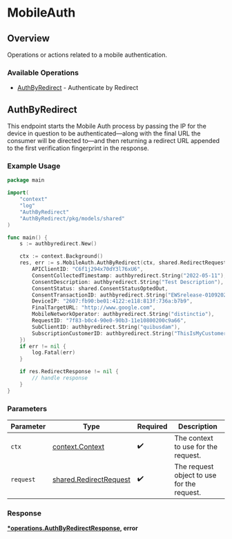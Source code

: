 # MobileAuth

## Overview

Operations or actions related to a mobile authentication.

### Available Operations

* [AuthByRedirect](#authbyredirect) - Authenticate by Redirect

## AuthByRedirect

This endpoint starts the Mobile Auth process by passing the IP for the device in question to be authenticated—along with the final URL the consumer will be directed to—and then returning a redirect URL appended to the first verification fingerprint in the response.


### Example Usage

```go
package main

import(
	"context"
	"log"
	"AuthByRedirect"
	"AuthByRedirect/pkg/models/shared"
)

func main() {
    s := authbyredirect.New()

    ctx := context.Background()
    res, err := s.MobileAuth.AuthByRedirect(ctx, shared.RedirectRequest{
        APIClientID: "C6f1j294x70dY3l76xU6",
        ConsentCollectedTimestamp: authbyredirect.String("2022-05-11"),
        ConsentDescription: authbyredirect.String("Test Description"),
        ConsentStatus: shared.ConsentStatusOptedOut,
        ConsentTransactionID: authbyredirect.String("EWSrelease-01092020-testTMO5"),
        DeviceIP: "2607:fb90:be01:4122:e118:813f:736a:b7b9",
        FinalTargetURL: "http://www.google.com",
        MobileNetworkOperator: authbyredirect.String("distinctio"),
        RequestID: "7f83-b0c4-90e0-90b3-11e10800200c9a66",
        SubClientID: authbyredirect.String("quibusdam"),
        SubscriptionCustomerID: authbyredirect.String("ThisIsMyCustomerId222"),
    })
    if err != nil {
        log.Fatal(err)
    }

    if res.RedirectResponse != nil {
        // handle response
    }
}
```

### Parameters

| Parameter                                                        | Type                                                             | Required                                                         | Description                                                      |
| ---------------------------------------------------------------- | ---------------------------------------------------------------- | ---------------------------------------------------------------- | ---------------------------------------------------------------- |
| `ctx`                                                            | [context.Context](https://pkg.go.dev/context#Context)            | :heavy_check_mark:                                               | The context to use for the request.                              |
| `request`                                                        | [shared.RedirectRequest](../../models/shared/redirectrequest.md) | :heavy_check_mark:                                               | The request object to use for the request.                       |


### Response

**[*operations.AuthByRedirectResponse](../../models/operations/authbyredirectresponse.md), error**

